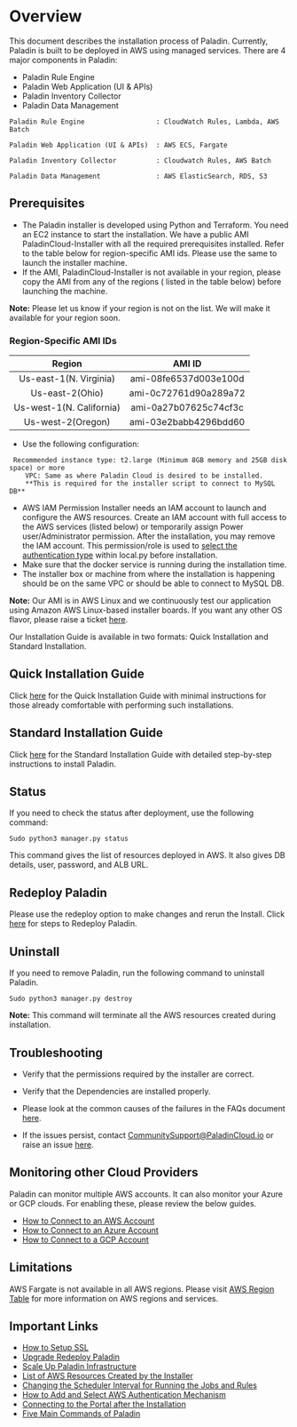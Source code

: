 # Overview

This document describes the installation process of Paladin. Currently, Paladin is built to be deployed in AWS using
managed services. There are 4 major components in Paladin:

* Paladin Rule Engine
* Paladin Web Application (UI & APIs)
* Paladin Inventory Collector
* Paladin Data Management

```
Paladin Rule Engine                  : CloudWatch Rules, Lambda, AWS Batch

Paladin Web Application (UI & APIs)  : AWS ECS, Fargate

Paladin Inventory Collector          : Cloudwatch Rules, AWS Batch

Paladin Data Management              : AWS ElasticSearch, RDS, S3
```

## Prerequisites

* The Paladin installer is developed using Python and Terraform. You need an EC2 instance to start the installation. We
  have a public AMI
  PaladinCloud-Installer with all the required prerequisites installed. Refer to the table below for region-specific AMI
  ids. Please use the same to launch the installer machine.
* If the AMI, PaladinCloud-Installer is not available in your region, please copy the AMI from any of the regions (
  listed in the table below) before launching the machine.

**Note:** Please let us know if your region is not on the list. We will make it available for your region soon.

### Region-Specific AMI IDs

|Region | AMI ID |
|:----: | :---:  |
| Us-east-1(N. Virginia) | ami-08fe6537d003e100d |
| Us-east-2(Ohio) | ami-0c72761d90a289a72 |
| Us-west-1(N. California) | ami-0a27b07625c74cf3c |
| Us-west-2(Oregon) | ami-03e2babb4296bdd60 |

* Use the following configuration:

```
 Recommended instance type: t2.large (Minimum 8GB memory and 25GB disk space) or more
    VPC: Same as where Paladin Cloud is desired to be installed. 
    **This is required for the installer script to connect to MySQL DB**
```

* AWS IAM Permission Installer needs an IAM account to launch and configure the AWS resources. Create an IAM account
  with full access to the AWS services (listed below) or temporarily assign Power user/Administrator permission. After
  the installation, you may remove the IAM account. This permission/role is used
  to [select the authentication type](https://github.com/PaladinCloud/CE/wiki/How-to-Select-AWS-Authentication-Mechanism#how-to-select-aws-authentication-mechanism)
  within local.py before installation.
* Make sure that the docker service is running during the installation time.
* The installer box or machine from where the installation is happening should be on the same VPC or should be able to
  connect to MySQL DB.

**Note:** Our AMI is in AWS Linux and we continuously test our application using Amazon AWS Linux-based installer
boards. If you want any other OS flavor, please raise a
ticket [here](https://github.com/PaladinCloud/CE/issues/new/choose).

Our Installation Guide is available in two formats: Quick Installation and Standard Installation.

## Quick Installation Guide

Click [here](https://github.com/PaladinCloud/CE/wiki/Quick-Installation-Guide#quick-installation-guide) for the Quick
Installation Guide with minimal instructions for those already comfortable with performing such installations.

## Standard Installation Guide

Click [here](https://github.com/PaladinCloud/CE/wiki/Standard-Installation-Guide#standard-installation-guide) for the
Standard Installation Guide with detailed step-by-step instructions to install Paladin.

## Status

If you need to check the status after deployment, use the following command:

`Sudo python3 manager.py status`

This command gives the list of resources deployed in AWS. It also gives DB details, user, password, and ALB URL.

## Redeploy Paladin

Please use the redeploy option to make changes and rerun the Install.
Click [here](https://github.com/PaladinCloud/CE/wiki/How-to-Upgrade-Redeploy-Paladin#upgraderedeploy-paladin) for steps
to Redeploy Paladin.

## Uninstall

If you need to remove Paladin, run the following command to uninstall Paladin.

`Sudo python3 manager.py destroy`

**Note:** This command will terminate all the AWS resources created during installation.

## Troubleshooting

* Verify that the permissions required by the installer are correct.
* Verify that the Dependencies are installed properly.

* Please look at the common causes of the failures in the FAQs
  document [here](https://github.com/PaladinCloud/CE/wiki/Installation-FAQs).
* If the issues persist, contact CommunitySupport@PaladinCloud.io or raise an
  issue [here](https://github.com/PaladinCloud/CE/issues/new/choose).

## Monitoring other Cloud Providers

Paladin can monitor multiple AWS accounts. It can also monitor your Azure or GCP clouds. For enabling these, please
review the below guides.

* [How to Connect to an AWS Account](https://github.com/PaladinCloud/CE/wiki/How-to-Add-an-AWS-Account)
* [How to Connect to an Azure Account](https://github.com/PaladinCloud/CE/wiki/How-to-Add-an-Azure-Account)
* [How to Connect to a GCP Account](https://github.com/PaladinCloud/CE/wiki/How-to-Add-a-GCP-Account)

## Limitations

AWS Fargate is not available in all AWS regions. Please
visit [AWS Region Table](https://github.com/PaladinCloud/CE/wiki/Installation/_edit#region-specific-ami-ids) for more
information on AWS regions and services.

## Important Links

* [How to Setup SSL](https://github.com/PaladinCloud/CE/wiki/How-to-Setup-SSL#how-to-setup-ssl)
* [Upgrade Redeploy Paladin](https://github.com/PaladinCloud/CE/wiki/How-to-Upgrade-Redeploy-Paladin#upgraderedeploy-paladin)
* [Scale Up Paladin Infrastructure](https://github.com/PaladinCloud/CE/wiki/How-to-Scale-Paladin-Infrastructure#how-to-scale-paladin-infrastructure)
* [List of AWS Resources Created by the Installer](https://github.com/PaladinCloud/CE/wiki/List-of-AWS-Resources-Created-by-the-Installer#list-of-aws-resources-created-by-the-installer)
* [Changing the Scheduler Interval for Running the Jobs and Rules](https://github.com/PaladinCloud/CE/wiki/Changing-the-Scheduler-Interval-for-Running-the-Jobs-and-Rules#changing-the-scheduler-interval-for-running-the-jobs-and-rules)
* [How to Add and Select AWS Authentication Mechanism](https://github.com/PaladinCloud/CE/wiki/How-to-Select-AWS-Authentication-Mechanism#how-to-select-aws-authentication-mechanism)
* [Connecting to the Portal after the Installation](https://github.com/PaladinCloud/CE/wiki/Connect-to-the-Portal-after-Installation)
* [Five Main Commands of Paladin](https://github.com/PaladinCloud/CE/wiki/Five-Main-Commands-of-Paladin#commands-used-in-paladin)

